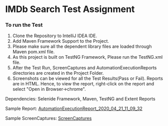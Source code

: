 # IMDb Search Test Assignment

### To run the Test
1. Clone the Repository to IntelliJ IDEA IDE.
2. Add Maven Framework Support to the Project.
3. Please make sure all the dependent library files are loaded through Maven pom.xml file.
4. As this project is built on TestNG Framework, Please run the TestNG.xml file.
5. After the Test Run, ScreenCaptures and AutomationExecutionReports directories are created in the Project Folder.
6. Screenshots can be viewed for all the Test Results(Pass or Fail). Reports are in HTML. Hence, to view the report,
right-click on the report and select "Open in Browser->chrome".

Dependencies:
Selenide Framework, 
Maven, 
TestNG and 
Extent Reports

Sample Report:
[AutomationExecutionReport_2020_04_21_11_09_32](..AutomationExecutionReports/AutomationExecutionReport_2020_04_21_11_09_32.html)

Sample ScreenCaptures:
[ScreenCaptures](..ScreenCaptures/)


